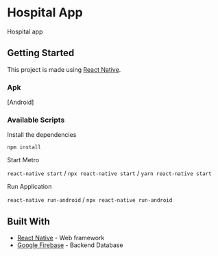 # Hospital App

Hospital app

## Getting Started

This project is made using [React Native](https://reactnative.dev/).

### Apk

[Android]

### Available Scripts
Install the dependencies

```
npm install
```

Start Metro

``` react-native start ``` / ``` npx react-native start ``` / ``` yarn react-native start ```

Run Application

```react-native run-android``` / ```npx react-native run-android```


## Built With

* [React Native](https://reactnative.dev/) - Web framework 
* [Google Firebase](https://firebase.google.com/) - Backend Database
